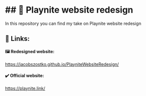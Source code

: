 # ## 🎨 Playnite website redesign
In this repository you can find my take on Playnite website redesign

## 🔗 Links:
#### 🖼 Redesigned website:
https://jacobszostko.github.io/PlayniteWebsiteRedesign/
#### ✔️ Official website:
https://playnite.link/
